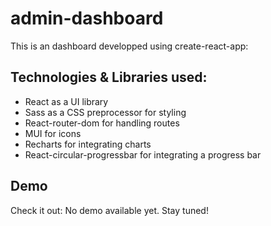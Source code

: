 # admin-dashboard

This is an dashboard developped using create-react-app:

## Technologies & Libraries used:

- React as a UI library
- Sass as a CSS preprocessor for styling
- React-router-dom for handling routes
- MUI for icons
- Recharts for integrating charts
- React-circular-progressbar for integrating a progress bar

## Demo

Check it out: No demo available yet. Stay tuned!
